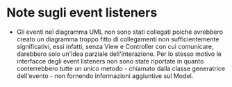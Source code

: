 # Note sugli event listeners

- Gli eventi nel diagramma UML non sono stati collegati poiché avrebbero creato un diagramma
troppo fitto di collegamenti non sufficientemente significativi, essi infatti, senza
View e Controller con cui comunicare, darebbero solo un'idea parziale
dell'interazione. Per lo stesso motivo le interfacce degli event listeners non sono
state riportate in quanto conterrebbero tutte un unico metodo - chiamato dalla classe
generatrice dell'evento - non fornendo informazioni aggiuntive sul Model.